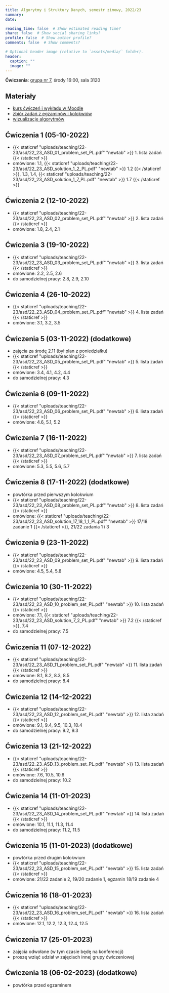 ```yaml
---
title: Algorytmy i Struktury Danych, semestr zimowy, 2022/23
summary: 
date: 

reading_time: false  # Show estimated reading time?
share: false  # Show social sharing links?
profile: false  # Show author profile?
comments: false  # Show comments?

# Optional header image (relative to `assets/media/` folder).
header:
  caption: ""
  image: ""
---
```


**Ćwiczenia**: [grupa nr 7](https://usosweb.mimuw.edu.pl/kontroler.php?_action=katalog2/przedmioty/pokazZajecia&zaj_cyk_id=486028&gr_nr=7), środy 16:00, sala 3120

<!-- 
**Konsultacje**: proszę o wcześniejszy kontakt [mailowy]({{< ref "/#contact" >}})

**Ankieta**: zachęcam do dzielenia się [uwagami na temat ćwiczeń](https://docs.google.com/forms/d/e/1FAIpQLSe3QDDHy27w7oPGy_0ejGIKgPD7-SW2U_LSJdP3McnrsKZnFg/viewform?usp=sf_link) 
-->

## Materiały
- [kurs ćwiczeń i wykładu w Moodle](https://moodle.mimuw.edu.pl/course/view.php?id=1567)
- [zbiór zadań z egzaminów i kolokwiów](https://aisd.mimuw.edu.pl/)
- [wizualizacje algorytmów](https://www.cs.usfca.edu/~galles/visualization/Algorithms.html)

## Ćwiczenia 1 (05-10-2022)
- {{< staticref "uploads/teaching/22-23/asd/22_23_ASD_01_problem_set_PL.pdf" "newtab" >}} 1. lista zadań {{< /staticref >}}
- omówione: 1.1, {{< staticref "uploads/teaching/22-23/asd/22_23_ASD_solution_1_2_PL.pdf" "newtab" >}} 1.2 {{< /staticref >}}, 1.3, 1.4, {{< staticref "uploads/teaching/22-23/asd/22_23_ASD_solution_1_7_PL.pdf" "newtab" >}} 1.7 {{< /staticref >}}

## Ćwiczenia 2 (12-10-2022)
- {{< staticref "uploads/teaching/22-23/asd/22_23_ASD_02_problem_set_PL.pdf" "newtab" >}} 2. lista zadań {{< /staticref >}}
- omówione: 1.8, 2.4, 2.1

## Ćwiczenia 3 (19-10-2022)
- {{< staticref "uploads/teaching/22-23/asd/22_23_ASD_03_problem_set_PL.pdf" "newtab" >}} 3. lista zadań {{< /staticref >}}
- omówione: 2.2, 2.5, 2.6
- do samodzielnej pracy: 2.8, 2.9, 2.10

## Ćwiczenia 4 (26-10-2022)
- {{< staticref "uploads/teaching/22-23/asd/22_23_ASD_04_problem_set_PL.pdf" "newtab" >}} 4. lista zadań {{< /staticref >}}
- omówione: 3.1, 3.2, 3.5

## Ćwiczenia 5 (03-11-2022) (dodatkowe)
- zajęcia za środę 2.11 (był plan z poniedziałku)
- {{< staticref "uploads/teaching/22-23/asd/22_23_ASD_05_problem_set_PL.pdf" "newtab" >}} 5. lista zadań {{< /staticref >}}
- omówione: 3.4, 4.1, 4.2, 4.4
- do samodzielnej pracy: 4.3

## Ćwiczenia 6 (09-11-2022)
- {{< staticref "uploads/teaching/22-23/asd/22_23_ASD_06_problem_set_PL.pdf" "newtab" >}} 6. lista zadań {{< /staticref >}}
- omówione: 4.6, 5.1, 5.2

## Ćwiczenia 7 (16-11-2022)
- {{< staticref "uploads/teaching/22-23/asd/22_23_ASD_07_problem_set_PL.pdf" "newtab" >}} 7. lista zadań {{< /staticref >}}
- omówione: 5.3, 5.5, 5.6, 5.7

## Ćwiczenia 8 (17-11-2022) (dodatkowe)
- powtórka przed pierwszym kolokwium
- {{< staticref "uploads/teaching/22-23/asd/22_23_ASD_08_problem_set_PL.pdf" "newtab" >}} 8. lista zadań {{< /staticref >}}
- omówione: {{< staticref "uploads/teaching/22-23/asd/22_23_ASD_solution_17_18_1_1_PL.pdf" "newtab" >}} 17/18 zadanie 1 {{< /staticref >}}, 21/22 zadania 1 i 3

## Ćwiczenia 9 (23-11-2022)
- {{< staticref "uploads/teaching/22-23/asd/22_23_ASD_09_problem_set_PL.pdf" "newtab" >}} 9. lista zadań {{< /staticref >}}
- omówione: 4.5, 5.4, 5.8

## Ćwiczenia 10 (30-11-2022)
- {{< staticref "uploads/teaching/22-23/asd/22_23_ASD_10_problem_set_PL.pdf" "newtab" >}} 10. lista zadań {{< /staticref >}}
- omówione: 7.1, {{< staticref "uploads/teaching/22-23/asd/22_23_ASD_solution_7_2_PL.pdf" "newtab" >}} 7.2 {{< /staticref >}}, 7.4
- do samodzielnej pracy: 7.5

## Ćwiczenia 11 (07-12-2022)
- {{< staticref "uploads/teaching/22-23/asd/22_23_ASD_11_problem_set_PL.pdf" "newtab" >}} 11. lista zadań {{< /staticref >}}
- omówione: 8.1, 8.2, 8.3, 8.5
- do samodzielnej pracy: 8.4

## Ćwiczenia 12 (14-12-2022)
- {{< staticref "uploads/teaching/22-23/asd/22_23_ASD_12_problem_set_PL.pdf" "newtab" >}} 12. lista zadań {{< /staticref >}}
- omówione: 9.1, 9.4, 9.5, 10.3, 10.4
- do samodzielnej pracy: 9.2, 9.3

## Ćwiczenia 13 (21-12-2022)
- {{< staticref "uploads/teaching/22-23/asd/22_23_ASD_13_problem_set_PL.pdf" "newtab" >}} 13. lista zadań {{< /staticref >}}
- omówione: 7.6, 10.5, 10.6
- do samodzielnej pracy: 10.2

## Ćwiczenia 14 (11-01-2023)
- {{< staticref "uploads/teaching/22-23/asd/22_23_ASD_14_problem_set_PL.pdf" "newtab" >}} 14. lista zadań {{< /staticref >}}
- omówione: 10.1, 11.1, 11.3, 11.4
- do samodzielnej pracy: 11.2, 11.5

## Ćwiczenia 15 (11-01-2023) (dodatkowe)
- powtórka przed drugim kolokwium
- {{< staticref "uploads/teaching/22-23/asd/22_23_ASD_15_problem_set_PL.pdf" "newtab" >}} 15. lista zadań {{< /staticref >}}
- omówione: 21/22 zadanie 2, 19/20 zadanie 1, egzamin 18/19 zadanie 4

## Ćwiczenia 16 (18-01-2023)
- {{< staticref "uploads/teaching/22-23/asd/22_23_ASD_16_problem_set_PL.pdf" "newtab" >}} 16. lista zadań {{< /staticref >}}
- omówione: 12.1, 12.2, 12.3, 12.4, 12.5

## Ćwiczenia 17 (25-01-2023)
- zajęcia odwołane (w tym czasie będę na konferencji)
- proszę wziąć udział w zajęciach innej grupy ćwiczeniowej

## Ćwiczenia 18 (06-02-2023) (dodatkowe)
- powtórka przed egzaminem
